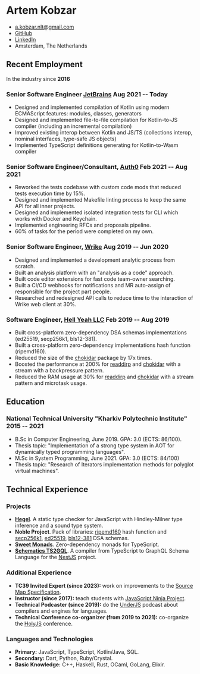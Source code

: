 # Artem Kobzar

- <a.kobzar.nlt@gmail.com>
- [GitHub](https://github.com/JSMonk)
- [LinkedIn](https://www.linkedin.com/in/artem-kobzar-b63576153/)
- Amsterdam, The Netherlands

## Recent Employment

In the industry since <b>2016</b>

### <span>Senior Software Engineer <a href="https://www.jetbrains.com/">JetBrains</a></span> <span>Aug 2021 -- Today</span>

 - Designed and implemented compilation of Kotlin using modern ECMAScript features: modules, classes, generators
 - Designed and implemented file-to-file compilation for Kotlin-to-JS compiler (including an incremental compilation)
 - Improved existing interop between Kotlin and JS/TS (collections interop, nominal interfaces, type-safe JS objects)
 - Implemented TypeScript definitions generating for Kotlin-to-Wasm compiler

### <span>Senior Software Engineer/Consultant, <a href="https://auth0.com/">Auth0</a></span> <span>Feb 2021 -- Aug 2021</span>

 - Reworked the tests codebase with custom code mods that reduced tests execution time by 15%.
 - Designed and implemented Makefile linting process to keep the same API for all inner projects.
 - Designed and implemented isolated integration tests for CLI which works with Docker and Keychain.
 - Implemented engineering RFCs and proposals pipeline.
 - 60% of tasks for the period were completed on my own.

### <span>Senior Software Engineer, <a href="https://www.wrike.com/">Wrike</a></span> <span>Aug 2019 -- Jun 2020</span>

 - Designed and implemented a development analytic process from scratch.
 - Built an analysis platform with an "analysis as a code" approach.
 - Built code editor extensions for fast code team-owner searching.
 - Built a CI/CD webhooks for notifications and MR auto-assign of responsible for the project part people.
 - Researched and redesigned API calls to reduce time to the interaction of Wrike web client at 30%.

### <span>Software Engineer, <a href="https://hy.dev/">Hell Yeah LLC</a></span> <span>Feb 2019 -- Aug 2019</span>

 - Built cross-platform zero-dependency DSA schemas implementations (ed25519, secp256k1, bls12-381).
 - Built a cross-platform zero-dependency implementations hash function (ripemd160).
 - Reduced the size of the [chokidar](https://github.com/paulmillr/chokidar) package by 17x times.
 - Boosted the performance at 200% for [readdirp](https://github.com/paulmillr/readdirp) and [chokidar](https://github.com/paulmillr/chokidar) with a stream with a backpressure pattern.
 - Reduced the RAM usage at 30% for [readdirp](https://github.com/paulmillr/readdirp) and [chokidar](https://github.com/paulmillr/chokidar) with a stream pattern and microtask usage.

## Education

### <span>National Technical University "Kharkiv Polytechnic Institute"</span> <span>2015 -- 2021</span>
  - B.Sc in Computer Engineering, June 2019. GPA: 3.0 (ECTS: 86/100).
  - Thesis topic: "Implementation of a strong type system in AOT for dynamically typed programming languages".
  - M.Sc in System Programming, June 2021. GPA: 3.0 (ECTS: 84/100)
  - Thesis topic: "Research of Iterators implementation methods for polyglot virtual machines".

## Technical Experience

### Projects

- <b><a href="https://github.com/JSMonk/hegel">Hegel</a></b>. A static type checker for JavaScript with Hindley-Milner type inference and a sound type system.
- <b>Noble Project</b>. Pack of libraries: [ripemd160](https://github.com/paulmillr/noble-ripemd160) hash function and [secp256k1](https://github.com/paulmillr/noble-secp256k1), [ed25519](https://github.com/paulmillr/noble-ed25519), [bls12-381](https://github.com/paulmillr/noble-bls12-381) DSA schemas. 
- <b><a href="https://github.com/JSMonk/sweet-monads">Sweet Monads</a></b>. Zero-dependency monads for TypeScript.
- <b><a href="https://github.com/nestjs/schematics/pull/119">Schematics TS2GQL</a></b>. A compiler from TypeScript to GraphQL Schema Language for the [NestJS](https://github.com/nestjs) project.

### Additional Experience

 - <b>TC39 Invited Expert (since 2023):</b> work on improvements to the [Source Map Specification](https://tc39.es/source-map-spec/).
 - <b>Instructor (since 2017):</b> teach students with [JavaScript.Ninja Project](http://javascript.ninja/).
 - <b>Technical Podcaster (since 2019):</b> do the [UnderJS](https://underjs.ru/) podcast about compilers and engines for languages.
 - <b>Technical Conference co-organizer (from 2019 to 2021):</b> co-organize the [HolyJS](https://holyjs.ru/) conference.

### Languages and Technologies
 - <b>Primary:</b> JavaScript, TypeScript, Kotlin/Java, SQL.
 - <b>Secondary:</b> Dart, Python, Ruby/Crystal.
 - <b>Basic Knowledge:</b> C++, Haskell, Rust, OCaml, GoLang, Elixir.
